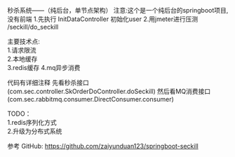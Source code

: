 秒杀系统——（纯后台，单节点架构）
注意:这个是一个纯后台的springboot项目,没有前端
1.先执行 InitDataController 初始化user
2.用jmeter进行压测 /seckill/do_seckill

主要技术点:  
1.请求限流  
2.本地缓存  
3.redis缓存
4.mq异步消费

代码有详细注释
先看秒杀接口(com.sec.controller.SkOrderDoController.doSeckill)
然后看MQ消费接口(com.sec.rabbitmq.consumer.DirectConsumer.consumer)

TODO：  
1.redis序列化方式  
2.升级为分布式系统  

参考 GitHub: https://github.com/zaiyunduan123/springboot-seckill   